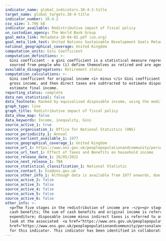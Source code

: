 ```yaml
---
indicator_name: global_indicators.10-4-2-title
target_name: global_targets.10-4-title
indicator_number: 10.4.2
csv_size: 3.796 kB
indicator_available: Redistributive impact of fiscal policy 
un_custodian_agency: The World Bank Group
goal_meta_link: Metadata-10-04-02.pdf (un.org)
goal_meta_link_text: United Nations Sustainable Development Goals Metadata
national_geographical_coverage: United Kingdom
computation_units: Gini Coefficient
computation_definitions: >-
  Gini coefficient - a gini coefficient is a statistical measure representing income or wealth inequality, where a higher number means higher levels of inequality.  'Retired' refers to anyone living in a retired household. A retired household is one where more than 50% of its income is
  sourced from people who (i) define themselves as retired and are aged over 50, OR (ii) define themselves as “Sick/Injured”, not seeking work and aged at or above the State Pension Age (SPA).
available_disaggregations: Retirement status 
computation_calculations: >-
  Gini coefficient for original income <i> minus </i> Gini coefficient for final income. Original income includes all sources of income from employment, private pensions, investments and other non-government sources. The receipt of cash benefits is then added to original income to estimate
  gross income, and then direct taxes are subtracted to estimate disposable income. Indirect taxes (for example, VAT, alcohol duties and so on) are further subtracted to form post-tax income, and finally benefits-in-kind (for example, state education, National Health Service) are added to
  estimate final income.
reporting_status: complete
data_non_statistical: false
data_footnote: Ranked by equivalised disposable income, using the modified-OECD scale.
graph_type: line
graph_title: Redistributive impact of fiscal policy 
data_show_map: false
data_keywords: Income, inequality, Gini 
source_active_1: true
source_organisation_1: Office for National Statistics (ONS)
source_periodicity_1: Annual
source_earliest_available_1: 1977
source_geographical_coverage_1: United Kingdom
source_url_1: https://www.ons.gov.uk/peoplepopulationandcommunity/personalandhouseholdfinances/incomeandwealth/datasets/theeffectsoftaxesandbenefitsonhouseholdincomefinancialyearending2014
source_url_text_1: Effect of Taxes and Benefits on household income
source_release_date_1: 28/05/2021
source_next_release_1: TBA
source_statistical_classification_1: National Statistic
source_contact_1: hie@ons.gov.uk
source_other_info_1: Although data is available from 1977 onwards, due to a change in the methodology adjusting for top earners, we only use data from 2001/2002 onwards to report against this indicator. 
source_active_2: false
source_active_3: false
source_active_4: false
source_active_5: false
source_active_6: false
other_info: >-
  <p>The five stages in the redistribution of income are -</p><p> stage one - household members begin with income from employment, private pensions, investments and other non-government sources; this is referred to as "original income"</p> <p>stage two - households then receive income from
  cash benefits; the sum of cash benefits and original income is referred to as "gross income"</p> <p>stage three - households then pay direct taxes; direct taxes, when subtracted from gross income, are referred to as "disposable income"</p> <p>stage four - indirect taxes are then paid via
  expenditure; disposable income minus indirect taxes is referred to as "post-tax income"</p> <p>stage five - households finally receive a benefit from services (benefits-in-kind); benefits-in-kind plus post-tax income is referred to as "final income"</p> <p> For more information please
  look at the associated  <a href="https://www.ons.gov.uk/peoplepopulationandcommunity/personalandhouseholdfinances/incomeandwealth/bulletins/theeffectsoftaxesandbenefitsonhouseholdincome/financialyearending2020"> publciation </a> and  <a
  href="https://www.ons.gov.uk/peoplepopulationandcommunity/personalandhouseholdfinances/incomeandwealth/methodologies/theeffectsoftaxesandbenefitsonhouseholdincometechnicalreportfinancialyearending2020"> the Quality and Methodology Information </a></p>  Data follows the UN specification
  for this indicator. This indicator has been identified in collaboration with topic experts.
---
```

